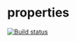 # properties
[![Build status](https://ci.appveyor.com/api/projects/status/va87uw624jwtv33v?svg=true)](https://ci.appveyor.com/project/petrikovandrey/properties)